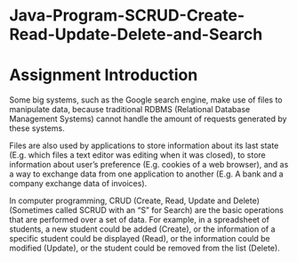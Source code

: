 # Java-Program-SCRUD-Create-Read-Update-Delete-and-Search
# Assignment Introduction
Some big systems, such as the Google search engine, make use of files to manipulate data, because traditional RDBMS (Relational Database Management Systems) cannot handle the amount of requests generated by these systems.

Files are also used by applications to store information about its last state (E.g. which files a text editor was editing when it was closed), to store information about user’s preference (E.g. cookies of a web browser), and as a way to exchange data from one application to another (E.g. A bank and a company exchange data of invoices).

In computer programming, CRUD (Create, Read, Update and Delete) (Sometimes called SCRUD with an “S” for Search) are the basic operations that are performed over a set of data. For example, in a spreadsheet of students, a new student could be added (Create), or the information of a specific student could be displayed (Read), or the information could be modified (Update), or the student could be removed from the list (Delete).
